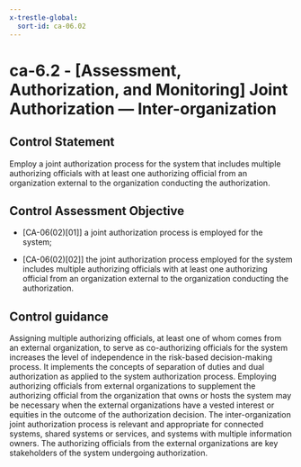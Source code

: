 ```yaml
---
x-trestle-global:
  sort-id: ca-06.02
---
```


# ca-6.2 - \[Assessment, Authorization, and Monitoring\] Joint Authorization — Inter-organization

## Control Statement

Employ a joint authorization process for the system that includes multiple authorizing officials with at least one authorizing official from an organization external to the organization conducting the authorization.

## Control Assessment Objective

- \[CA-06(02)[01]\] a joint authorization process is employed for the system;

- \[CA-06(02)[02]\] the joint authorization process employed for the system includes multiple authorizing officials with at least one authorizing official from an organization external to the organization conducting the authorization.

## Control guidance

Assigning multiple authorizing officials, at least one of whom comes from an external organization, to serve as co-authorizing officials for the system increases the level of independence in the risk-based decision-making process. It implements the concepts of separation of duties and dual authorization as applied to the system authorization process. Employing authorizing officials from external organizations to supplement the authorizing official from the organization that owns or hosts the system may be necessary when the external organizations have a vested interest or equities in the outcome of the authorization decision. The inter-organization joint authorization process is relevant and appropriate for connected systems, shared systems or services, and systems with multiple information owners. The authorizing officials from the external organizations are key stakeholders of the system undergoing authorization.
